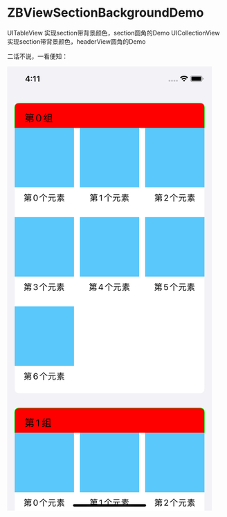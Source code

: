 # ZBViewSectionBackgroundDemo
UITableView 实现section带背景颜色，section圆角的Demo
UICollectionView 实现section带背景颜色，headerView圆角的Demo


二话不说，一看便知：

![截图](https://github.com/biyuhuaping/ZBCollectionViewSectionBackgroundDemo/blob/master/Simulator%20Screen%20Shot%20-%20iPhone%2011%20-%202020-02-21%20at%2016.11.21.png)
